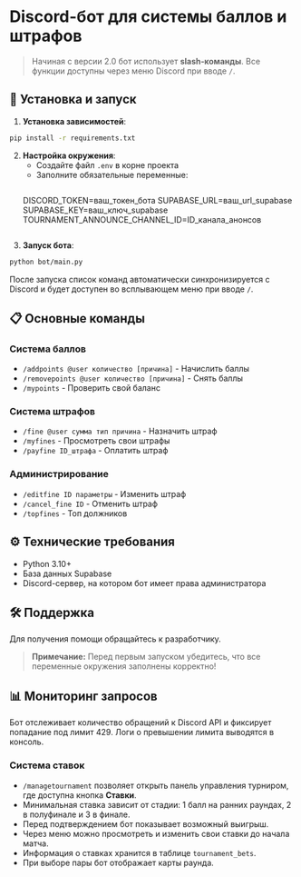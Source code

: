 # Discord-бот для системы баллов и штрафов

> Начиная с версии 2.0 бот использует **slash‑команды**. Все функции доступны
> через меню Discord при вводе `/`.

## 🚀 Установка и запуск

1. **Установка зависимостей**:
```bash
pip install -r requirements.txt
```

2. **Настройка окружения**:
   - Создайте файл `.env` в корне проекта
   - Заполните обязательные переменные:
     ```ini
    DISCORD_TOKEN=ваш_токен_бота
    SUPABASE_URL=ваш_url_supabase
    SUPABASE_KEY=ваш_ключ_supabase
    TOURNAMENT_ANNOUNCE_CHANNEL_ID=ID_канала_анонсов
     ```

3. **Запуск бота**:
```bash
python bot/main.py
```
После запуска список команд автоматически синхронизируется с Discord и будет
доступен во всплывающем меню при вводе `/`.

## 📋 Основные команды

### Система баллов
- `/addpoints @user количество [причина]` - Начислить баллы
- `/removepoints @user количество [причина]` - Снять баллы
- `/mypoints` - Проверить свой баланс

### Система штрафов
- `/fine @user сумма тип причина` - Назначить штраф
- `/myfines` - Просмотреть свои штрафы
- `/payfine ID_штрафа` - Оплатить штраф

### Администрирование
- `/editfine ID параметры` - Изменить штраф
- `/cancel_fine ID` - Отменить штраф
- `/topfines` - Топ должников

## ⚙️ Технические требования
- Python 3.10+
- База данных Supabase
- Discord-сервер, на котором бот имеет права администратора

## 🛠 Поддержка
Для получения помощи обращайтесь к разработчику.

> **Примечание:** Перед первым запуском убедитесь, что все переменные окружения заполнены корректно!

## 📊 Мониторинг запросов

Бот отслеживает количество обращений к Discord API и фиксирует попадание под лимит 429.
Логи о превышении лимита выводятся в консоль.

### Система ставок
- `/managetournament` позволяет открыть панель управления турниром, где доступна кнопка **Ставки**.
- Минимальная ставка зависит от стадии: 1 балл на ранних раундах, 2 в полуфинале и 3 в финале.
- Перед подтверждением бот показывает возможный выигрыш.
- Через меню можно просмотреть и изменить свои ставки до начала матча.
- Информация о ставках хранится в таблице `tournament_bets`.
- При выборе пары бот отображает карты раунда.

